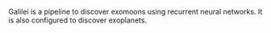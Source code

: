 Galilei is a pipeline to discover exomoons using recurrent neural networks. It is also configured to discover exoplanets.

